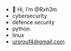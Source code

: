 - 👋 Hi, I’m @Rxh3m
- cybersecurity
- defence security
- python
- linux
- ursrouf4@gmail.com

<!---
Rxh3m/Rxh3m is a ✨ special ✨ repository because its `README.md` (this file) appears on your GitHub profile.
You can click the Preview link to take a look at your changes.
--->
